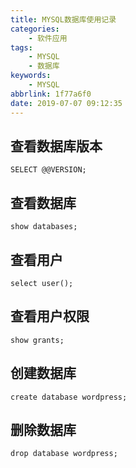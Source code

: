 ```yaml
---
title: MYSQL数据库使用记录
categories:
    - 软件应用
tags:
    - MYSQL
    - 数据库
keywords:
    - MYSQL
abbrlink: 1f77a6f0
date: 2019-07-07 09:12:35
---
```

## 查看数据库版本
```
SELECT @@VERSION;
```
## 查看数据库
```
show databases;
```
## 查看用户
```
select user();
```
## 查看用户权限
```
show grants;
```
## 创建数据库
```
create database wordpress;
```
## 删除数据库
```
drop database wordpress;
```
<!--more-->
